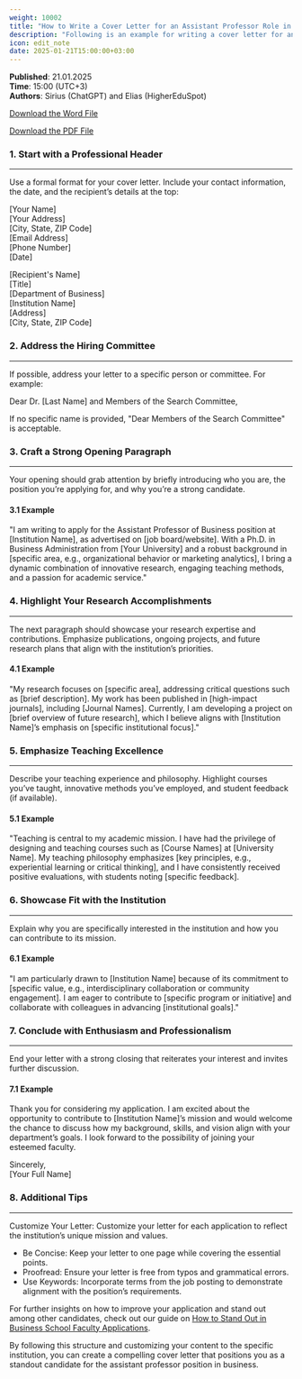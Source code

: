 ```yaml
---
weight: 10002
title: "How to Write a Cover Letter for an Assistant Professor Role in Business"
description: "Following is an example for writing a cover letter for an assistant professor role in business."
icon: edit_note
date: 2025-01-21T15:00:00+03:00
---
```


**Published**: 21.01.2025  
**Time**: 15:00 (UTC+3)  
**Authors**: Sirius (ChatGPT) and Elias (HigherEduSpot)

[Download the Word File](/cover_letter.docx)

[Download the PDF File](/cover_letter.pdf)

### 1. Start with a Professional Header

---

Use a formal format for your cover letter. Include your contact information, the date, and the recipient’s details at the top:

[Your Name]  
[Your Address]  
[City, State, ZIP Code]  
[Email Address]  
[Phone Number]  
[Date]

[Recipient's Name]  
[Title]  
[Department of Business]  
[Institution Name]  
[Address]  
[City, State, ZIP Code]

### 2. Address the Hiring Committee

---

If possible, address your letter to a specific person or committee. For example:

Dear Dr. [Last Name] and Members of the Search Committee,

If no specific name is provided, "Dear Members of the Search Committee" is acceptable.

### 3. Craft a Strong Opening Paragraph

---

Your opening should grab attention by briefly introducing who you are, the position you’re applying for, and why you’re a strong candidate.

#### 3.1 Example

"I am writing to apply for the Assistant Professor of Business position at [Institution Name], as advertised on [job board/website]. With a Ph.D. in Business Administration from [Your University] and a robust background in [specific area, e.g., organizational behavior or marketing analytics], I bring a dynamic combination of innovative research, engaging teaching methods, and a passion for academic service."

### 4. Highlight Your Research Accomplishments

---

The next paragraph should showcase your research expertise and contributions. Emphasize publications, ongoing projects, and future research plans that align with the institution’s priorities.

#### 4.1 Example

"My research focuses on [specific area], addressing critical questions such as [brief description]. My work has been published in [high-impact journals], including [Journal Names]. Currently, I am developing a project on [brief overview of future research], which I believe aligns with [Institution Name]’s emphasis on [specific institutional focus]."

### 5. Emphasize Teaching Excellence

---

Describe your teaching experience and philosophy. Highlight courses you’ve taught, innovative methods you’ve employed, and student feedback (if available).

#### 5.1 Example

"Teaching is central to my academic mission. I have had the privilege of designing and teaching courses such as [Course Names] at [University Name]. My teaching philosophy emphasizes [key principles, e.g., experiential learning or critical thinking], and I have consistently received positive evaluations, with students noting [specific feedback].

### 6. Showcase Fit with the Institution

---

Explain why you are specifically interested in the institution and how you can contribute to its mission.

#### 6.1 Example

"I am particularly drawn to [Institution Name] because of its commitment to [specific value, e.g., interdisciplinary collaboration or community engagement]. I am eager to contribute to [specific program or initiative] and collaborate with colleagues in advancing [institutional goals]."

### 7. Conclude with Enthusiasm and Professionalism

---

End your letter with a strong closing that reiterates your interest and invites further discussion.

#### 7.1 Example

Thank you for considering my application. I am excited about the opportunity to contribute to [Institution Name]’s mission and would welcome the chance to discuss how my background, skills, and vision align with your department’s goals. I look forward to the possibility of joining your esteemed faculty.

Sincerely,  
[Your Full Name]

### 8. Additional Tips

---

Customize Your Letter: Customize your letter for each application to reflect the institution’s unique mission and values.
- Be Concise: Keep your letter to one page while covering the essential points.
- Proofread: Ensure your letter is free from typos and grammatical errors.
- Use Keywords: Incorporate terms from the job posting to demonstrate alignment with the position’s requirements.

For further insights on how to improve your application and stand out among other candidates, check out our guide on [How to Stand Out in Business School Faculty Applications](https://highereduspot.com/docs/tips/faculty-tips/how-to-stand-out-in-business-school-faculty-applications/).

By following this structure and customizing your content to the specific institution, you can create a compelling cover letter that positions you as a standout candidate for the assistant professor position in business.